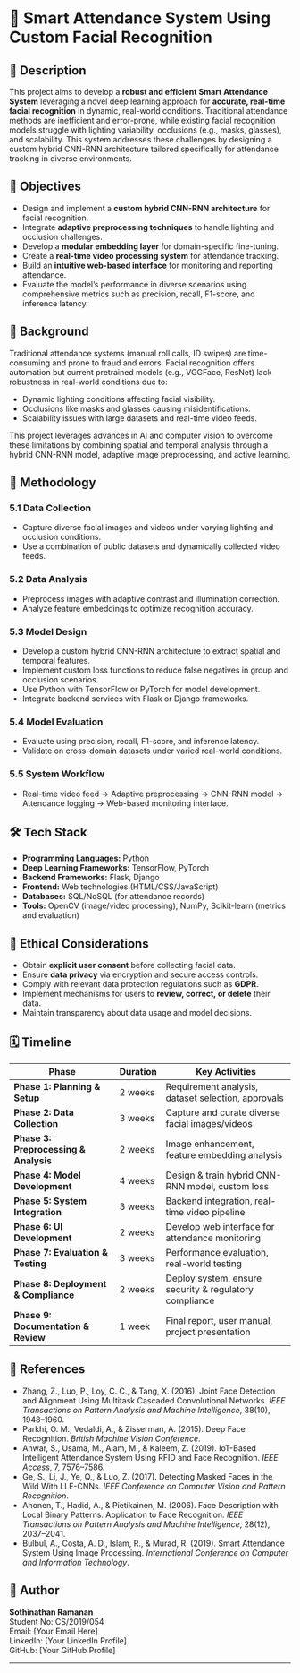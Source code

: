 # 📌 Smart Attendance System Using Custom Facial Recognition

## 📖 Description
This project aims to develop a **robust and efficient Smart Attendance System** leveraging a novel deep learning approach for **accurate, real-time facial recognition** in dynamic, real-world conditions. Traditional attendance methods are inefficient and error-prone, while existing facial recognition models struggle with lighting variability, occlusions (e.g., masks, glasses), and scalability. This system addresses these challenges by designing a custom hybrid CNN-RNN architecture tailored specifically for attendance tracking in diverse environments.

## 🎯 Objectives
- Design and implement a **custom hybrid CNN-RNN architecture** for facial recognition.
- Integrate **adaptive preprocessing techniques** to handle lighting and occlusion challenges.
- Develop a **modular embedding layer** for domain-specific fine-tuning.
- Create a **real-time video processing system** for attendance tracking.
- Build an **intuitive web-based interface** for monitoring and reporting attendance.
- Evaluate the model’s performance in diverse scenarios using comprehensive metrics such as precision, recall, F1-score, and inference latency.

## 🧠 Background
Traditional attendance systems (manual roll calls, ID swipes) are time-consuming and prone to fraud and errors. Facial recognition offers automation but current pretrained models (e.g., VGGFace, ResNet) lack robustness in real-world conditions due to:
- Dynamic lighting conditions affecting facial visibility.
- Occlusions like masks and glasses causing misidentifications.
- Scalability issues with large datasets and real-time video feeds.

This project leverages advances in AI and computer vision to overcome these limitations by combining spatial and temporal analysis through a hybrid CNN-RNN model, adaptive image preprocessing, and active learning.

## 🧪 Methodology

### 5.1 Data Collection
- Capture diverse facial images and videos under varying lighting and occlusion conditions.
- Use a combination of public datasets and dynamically collected video feeds.

### 5.2 Data Analysis
- Preprocess images with adaptive contrast and illumination correction.
- Analyze feature embeddings to optimize recognition accuracy.

### 5.3 Model Design
- Develop a custom hybrid CNN-RNN architecture to extract spatial and temporal features.
- Implement custom loss functions to reduce false negatives in group and occlusion scenarios.
- Use Python with TensorFlow or PyTorch for model development.
- Integrate backend services with Flask or Django frameworks.

### 5.4 Model Evaluation
- Evaluate using precision, recall, F1-score, and inference latency.
- Validate on cross-domain datasets under varied real-world conditions.

### 5.5 System Workflow
- Real-time video feed → Adaptive preprocessing → CNN-RNN model → Attendance logging → Web-based monitoring interface.

## 🛠️ Tech Stack
- **Programming Languages:** Python
- **Deep Learning Frameworks:** TensorFlow, PyTorch
- **Backend Frameworks:** Flask, Django
- **Frontend:** Web technologies (HTML/CSS/JavaScript)
- **Databases:** SQL/NoSQL (for attendance records)
- **Tools:** OpenCV (image/video processing), NumPy, Scikit-learn (metrics and evaluation)

## 🔐 Ethical Considerations
- Obtain **explicit user consent** before collecting facial data.
- Ensure **data privacy** via encryption and secure access controls.
- Comply with relevant data protection regulations such as **GDPR**.
- Implement mechanisms for users to **review, correct, or delete** their data.
- Maintain transparency about data usage and model decisions.

## 🗓️ Timeline

| Phase                         | Duration       | Key Activities                                    |
|-------------------------------|----------------|--------------------------------------------------|
| **Phase 1: Planning & Setup**  | 2 weeks        | Requirement analysis, dataset selection, approvals |
| **Phase 2: Data Collection**   | 3 weeks        | Capture and curate diverse facial images/videos  |
| **Phase 3: Preprocessing & Analysis** | 2 weeks | Image enhancement, feature embedding analysis     |
| **Phase 4: Model Development** | 4 weeks        | Design & train hybrid CNN-RNN model, custom loss |
| **Phase 5: System Integration**| 3 weeks        | Backend integration, real-time video pipeline     |
| **Phase 6: UI Development**    | 2 weeks        | Develop web interface for attendance monitoring   |
| **Phase 7: Evaluation & Testing** | 3 weeks    | Performance evaluation, real-world testing        |
| **Phase 8: Deployment & Compliance** | 2 weeks | Deploy system, ensure security & regulatory compliance |
| **Phase 9: Documentation & Review** | 1 week    | Final report, user manual, project presentation   |

## 🧾 References
- Zhang, Z., Luo, P., Loy, C. C., & Tang, X. (2016). Joint Face Detection and Alignment Using Multitask Cascaded Convolutional Networks. *IEEE Transactions on Pattern Analysis and Machine Intelligence*, 38(10), 1948–1960.
- Parkhi, O. M., Vedaldi, A., & Zisserman, A. (2015). Deep Face Recognition. *British Machine Vision Conference*.
- Anwar, S., Usama, M., Alam, M., & Kaleem, Z. (2019). IoT-Based Intelligent Attendance System Using RFID and Face Recognition. *IEEE Access*, 7, 7576–7586.
- Ge, S., Li, J., Ye, Q., & Luo, Z. (2017). Detecting Masked Faces in the Wild With LLE-CNNs. *IEEE Conference on Computer Vision and Pattern Recognition*.
- Ahonen, T., Hadid, A., & Pietikainen, M. (2006). Face Description with Local Binary Patterns: Application to Face Recognition. *IEEE Transactions on Pattern Analysis and Machine Intelligence*, 28(12), 2037–2041.
- Bulbul, A., Costa, A. D., Islam, R., & Murad, R. (2019). Smart Attendance System Using Image Processing. *International Conference on Computer and Information Technology*.

## 👤 Author
**Sothinathan Ramanan**  
Student No: CS/2019/054  
Email: [Your Email Here]  
LinkedIn: [Your LinkedIn Profile]  
GitHub: [Your GitHub Profile]

---

